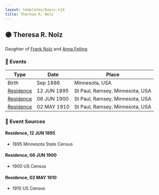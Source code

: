 ```yaml
---
layout: templates/basic.njk
title: Theresa R. Nolz
---
```

## 🟣 Theresa R. Nolz

Daughter of [Frank Nolz](/people/6/61628928) and [Anna Felling](/people/1/1735561)

### 📆 Events

Type | Date | Place
------ | ------ | ------
Birth | Sep 1886 | Minnesota, USA
[Residence](#event-12119ba6-42ff-4086-b15d-df72aaa19326) | 12 JUN 1895 | St Paul, Ramsey, Minnesota, USA
[Residence](#event-aee012c7-159c-4aa0-a2ce-dabe741d75ea) | 06 JUN 1900 | St Paul, Ramsey, Minnesota, USA
[Residence](#event-3b522bc9-3b5a-4ebe-a147-4594c4b91efe) | 02 MAY 1910 | St Paul, Ramsey, Minnesota, USA

### 📰 Event Sources

#### <a id="event-12119ba6-42ff-4086-b15d-df72aaa19326"></a> Residence, 12 JUN 1895
* 1895 Minnesota State Census

#### <a id="event-aee012c7-159c-4aa0-a2ce-dabe741d75ea"></a> Residence, 06 JUN 1900
* 1900 US Census

#### <a id="event-3b522bc9-3b5a-4ebe-a147-4594c4b91efe"></a> Residence, 02 MAY 1910
* 1910 US Census
